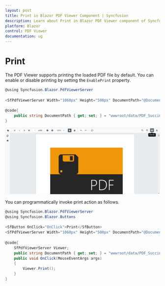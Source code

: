 ```yaml
---
layout: post
title: Print in Blazor PDF Viewer Component | Syncfusion 
description: Learn about Print in Blazor PDF Viewer component of Syncfusion, and more details.
platform: Blazor
control: PDF Viewer
documentation: ug
---
```


# Print

The PDF Viewer supports printing the loaded PDF file by default. You can enable or disable printing by setting the `EnablePrint` property.

```csharp
@using Syncfusion.Blazor.PdfViewerServer

<SfPdfViewerServer Width="1060px" Height="500px" DocumentPath="@DocumentPath" EnablePrint="true"/>

@code{
    public string DocumentPath { get; set; } = "wwwroot/data/PDF_Succinctly.pdf";
}
```

![Print](../pdfviewer/images/print.png)

You can programmatically invoke print action as follows.

```csharp
@using Syncfusion.Blazor.PdfViewerServer
@using Syncfusion.Blazor.Buttons

<SfButton OnClick="OnClick">Print</SfButton>
<SfPdfViewerServer Width="1060px" Height="500px" DocumentPath="@DocumentPath" @ref="@Viewer"/>

@code{
    SfPdfViewerServer Viewer;
    public string DocumentPath { get; set; } = "wwwroot/data/PDF_Succinctly.pdf";
    public void OnClick(MouseEventArgs args)
    {
        Viewer.Print();
    }
}
```
